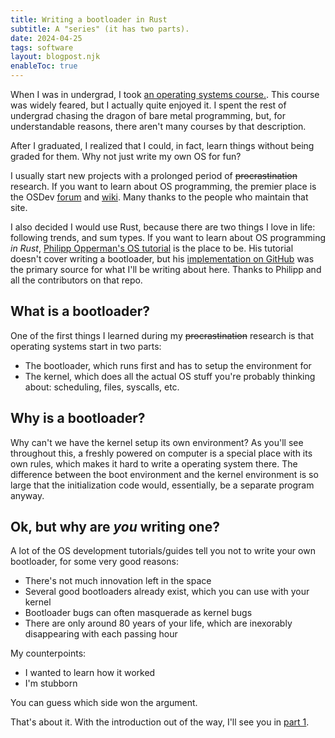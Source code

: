 ```yaml
---
title: Writing a bootloader in Rust
subtitle: A "series" (it has two parts).
date: 2024-04-25
tags: software
layout: blogpost.njk
enableToc: true
---
```


When I was in undergrad, I took [an operating systems course.](https://student.cs.uwaterloo.ca/~cs350/W24/). This course was widely feared, but I actually quite enjoyed it. I spent the rest of undergrad chasing the dragon of bare metal programming, but, for understandable reasons, there aren't many courses by that description.

After I graduated, I realized that I could, in fact, learn things without being graded for them. Why not just write my own OS for fun?

I usually start new projects with a prolonged period of ~~procrastination~~ research. If you want to learn about OS programming, the premier place is the OSDev [forum](https://forum.osdev.org/) and [wiki](https://wiki.osdev.org/Expanded_Main_Page). Many thanks to the people who maintain that site.

I also decided I would use Rust, because there are two things I love in life: following trends, and sum types. If you want to learn about OS programming _in Rust_, [Philipp Opperman's OS tutorial](https://os.phil-opp.com/) is the place to be. His tutorial doesn't cover writing a bootloader, but his [implementation on GitHub](https://github.com/rust-osdev/bootloader) was the primary source for what I'll be writing about here. Thanks to Philipp and all the contributors on that repo.

## What is a bootloader?

One of the first things I learned during my ~~procrastination~~ research is that operating systems start in two parts:

- The bootloader, which runs first and has to setup the environment for
- The kernel, which does all the actual OS stuff you're probably thinking about: scheduling, files, syscalls, etc.

## Why is a bootloader?

Why can't we have the kernel setup its own environment? As you'll see throughout this, a freshly powered on computer is a special place with its own rules, which makes it hard to write a operating system there. The difference between the boot environment and the kernel environment is so large that the initialization code would, essentially, be a separate program anyway.

## Ok, but why are _you_ writing one?

A lot of the OS development tutorials/guides tell you not to write your own bootloader, for some very good reasons:

- There's not much innovation left in the space
- Several good bootloaders already exist, which you can use with your kernel
- Bootloader bugs can often masquerade as kernel bugs
- There are only around 80 years of your life, which are inexorably disappearing with each passing hour

My counterpoints:

- I wanted to learn how it worked
- I'm stubborn

You can guess which side won the argument.

That's about it. With the introduction out of the way, I'll see you in [part 1](/blog/bootloader/part-1).
